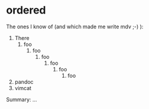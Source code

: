 # ordered

The ones I know of (and which made me write mdv ;-) ):

1. There
    1. foo
        1. foo
            1. foo
                1. foo
                    1. foo
                        1. foo
1. pandoc
1. vimcat

Summary: ...

